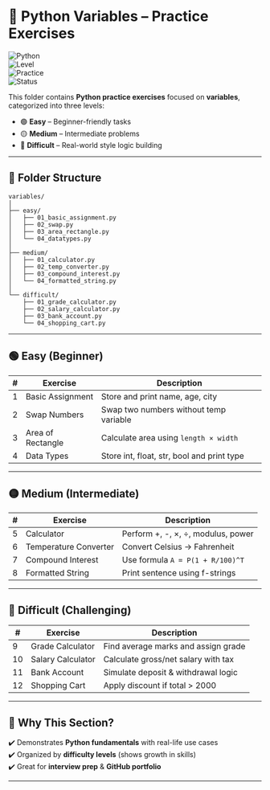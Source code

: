 # 🐍 Python Variables – Practice Exercises  

![Python](https://img.shields.io/badge/Python-3.x-blue?logo=python&logoColor=white)  
![Level](https://img.shields.io/badge/Difficulty-Easy%20%7C%20Medium%20%7C%20Difficult-green)  
![Practice](https://img.shields.io/badge/Category-Variables-orange)  
![Status](https://img.shields.io/badge/Status-Completed-brightgreen)  

This folder contains **Python practice exercises** focused on **variables**, categorized into three levels:  

- 🟢 **Easy** – Beginner-friendly tasks  
- 🟡 **Medium** – Intermediate problems  
- 🔴 **Difficult** – Real-world style logic building  

---

## 📂 Folder Structure 
``` 
variables/
│
├── easy/
│   ├── 01_basic_assignment.py
│   ├── 02_swap.py
│   ├── 03_area_rectangle.py
│   └── 04_datatypes.py
│
├── medium/
│   ├── 01_calculator.py
│   ├── 02_temp_converter.py
│   ├── 03_compound_interest.py
│   └── 04_formatted_string.py
│
└── difficult/
    ├── 01_grade_calculator.py
    ├── 02_salary_calculator.py
    ├── 03_bank_account.py
    └── 04_shopping_cart.py

```
---

## 🟢 Easy (Beginner)  
| # | Exercise | Description |
|---|-----------|-------------|
| 1 | Basic Assignment | Store and print name, age, city |
| 2 | Swap Numbers | Swap two numbers without temp variable |
| 3 | Area of Rectangle | Calculate area using `length × width` |
| 4 | Data Types | Store int, float, str, bool and print type |

---

## 🟡 Medium (Intermediate)  
| # | Exercise | Description |
|---|-----------|-------------|
| 5 | Calculator | Perform +, -, ×, ÷, modulus, power |
| 6 | Temperature Converter | Convert Celsius → Fahrenheit |
| 7 | Compound Interest | Use formula `A = P(1 + R/100)^T` |
| 8 | Formatted String | Print sentence using f-strings |

---

## 🔴 Difficult (Challenging)  
| # | Exercise | Description |
|---|-----------|-------------|
| 9  | Grade Calculator | Find average marks and assign grade |
| 10 | Salary Calculator | Calculate gross/net salary with tax |
| 11 | Bank Account | Simulate deposit & withdrawal logic |
| 12 | Shopping Cart | Apply discount if total > 2000 |

---

## 🚀 Why This Section?  
✔️ Demonstrates **Python fundamentals** with real-life use cases  
✔️ Organized by **difficulty levels** (shows growth in skills)  
✔️ Great for **interview prep** & **GitHub portfolio**  

---
